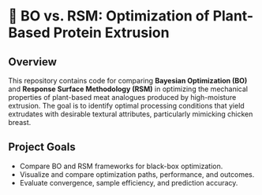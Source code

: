 # 📘 BO vs. RSM: Optimization of Plant-Based Protein Extrusion

## Overview
This repository contains code for comparing **Bayesian Optimization (BO)** and **Response Surface Methodology (RSM)** in optimizing the mechanical properties of plant-based meat analogues produced by high-moisture extrusion. The goal is to identify optimal processing conditions that yield extrudates with desirable textural attributes, particularly mimicking chicken breast.

## Project Goals
- Compare BO and RSM frameworks for black-box optimization.
- Visualize and compare optimization paths, performance, and outcomes.
- Evaluate convergence, sample efficiency, and prediction accuracy.

